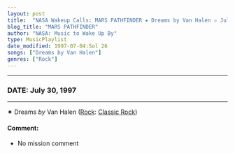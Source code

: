 ```yaml
---
layout: post
title:  "NASA Wakeup Calls: MARS PATHFINDER ✷ Dreams by Van Halen ✫ July 30, 1997"
blog_title: "MARS PATHFINDER"
author: "NASA: Music to Wake Up By"
type: MusicPlaylist
date_modified: 1997-07-04:Sol 26
songs: ["Dreams by Van Halen"]
genres: ["Rock"]
---
```


----
### DATE: July 30, 1997
----
✷ Dreams *by* Van Halen ([Rock](https://www.discogs.com/genre/Rock): [Classic Rock](https://www.discogs.com/style/Classic%20Rock)) <a target="blank_" href="https://www.discogs.com/Van-Halen-Dreams/master/61524">
    <i class="fas fa-compact-disc"
       title="Discogs entry for this song"
       alt="Discogs entry for this song"
       style="font-size: 1.1em;"></i></a>
    

#### Comment:
* No mission comment



<br/>
<center>
	<a target="_blank"
	   href="https://twitter.com/intent/tweet?hashtags=Space,NASA,Playlist,NASAWakeupCalls,SpaceProgram&text=🚀 {{ page.author}}, '{{ page.songs.first }}' {{ page.title }}, {{ page.date | date: '%B %d, %Y' }}, {{ site.url }}{{ page.url }}&via=nasawakeupcalls"><i class="fab fa-twitter" title="Tweet this page" alt="Tweet this page" style="font-size: 1.3em;"></i></a>
	&nbsp; 	<i class="fas fa-user-astronaut" style="font-size: 1.5em;"></i> &nbsp;
    <a id="custom_amazon_link"
       type="amzn" search="#"
       category="popular music">
    <i class="fab fa-amazon" style="font-size: 1.3em;"></i></a>
</center>

<!-- Randomly resolve an individual entry from a song array -->
<script src="/assets/javascript/seedrandom.min.js"></script>
<script>
  var wake_me_up = ["Dreams by Van Halen"];
  var prng = new Math.seedrandom();
  function randomSong() {
    song = wake_me_up[Math.floor(Math.random() * wake_me_up.length)];
    var amazon_link = document.getElementById("custom_amazon_link");
    amazon_link.setAttribute("search", song);
  }
  window.onload = randomSong();
</script>
